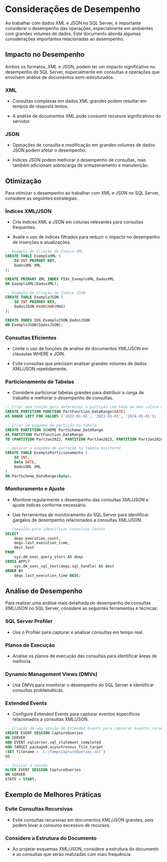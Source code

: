 # Considerações de Desempenho

Ao trabalhar com dados XML e JSON no SQL Server, é importante considerar o desempenho das operações, especialmente em ambientes com grandes volumes de dados. Este documento aborda algumas considerações importantes relacionadas ao desempenho.

## Impacto no Desempenho

Ambos os formatos, XML e JSON, podem ter um impacto significativo no desempenho do SQL Server, especialmente em consultas e operações que envolvem análise de documentos semi-estruturados.

### XML

- Consultas complexas em dados XML grandes podem resultar em tempos de resposta lentos.

- A análise de documentos XML pode consumir recursos significativos do servidor.

### JSON

- Operações de consulta e modificação em grandes volumes de dados JSON podem afetar o desempenho.

- Índices JSON podem melhorar o desempenho de consultas, mas também adicionam sobrecarga de armazenamento e manutenção.

## Otimização

Para otimizar o desempenho ao trabalhar com XML e JSON no SQL Server, considere as seguintes estratégias:

### Índices XML/JSON

- Crie índices XML e JSON em colunas relevantes para consultas frequentes.

- Avalie o uso de índices filtrados para reduzir o impacto no desempenho de inserções e atualizações.

```sql
-- Exemplo de Criação de Índice XML
CREATE TABLE ExemploXML (
    Id INT PRIMARY KEY,
    DadosXML XML
);

CREATE PRIMARY XML INDEX PIdx_ExemploXML_DadosXML
ON ExemploXML(DadosXML);

-- Exemplo de Criação de Índice JSON
CREATE TABLE ExemploJSON (
    Id INT PRIMARY KEY,
    DadosJSON NVARCHAR(MAX)
);

CREATE INDEX IDX_ExemploJSON_DadosJSON
ON ExemploJSON(DadosJSON);
```

### Consultas Eficientes

- Limite o uso de funções de análise de documentos XML/JSON em cláusulas WHERE e JOIN.

- Evite consultas que precisam analisar grandes volumes de dados XML/JSON repetidamente.

### Particionamento de Tabelas

- Considere particionar tabelas grandes para distribuir a carga de trabalho e melhorar o desempenho de consultas.

```sql
-- Criar uma função para determinar a partição com base em uma coluna de data
CREATE PARTITION FUNCTION PartFunction_DateRange(DATE)
AS RANGE LEFT FOR VALUES ('2022-01-01', '2023-01-01', '2024-01-01');

-- Criar um esquema de partição na tabela
CREATE PARTITION SCHEME PartScheme_DateRange
AS PARTITION PartFunction_DateRange
TO (PARTITION PartJan2022, PARTITION PartJan2023, PARTITION PartJan2024);

-- Aplicar o esquema de partição na tabela existente
CREATE TABLE ExemploParticionamento (
    Id INT,
    Data DATE,
    DadosXML XML
)
ON PartScheme_DateRange(Data);
```

### Monitoramento e Ajuste

- Monitore regularmente o desempenho das consultas XML/JSON e ajuste índices conforme necessário.

- Use ferramentas de monitoramento do SQL Server para identificar gargalos de desempenho relacionados a consultas XML/JSON.

```sql
-- Consulta para identificar consultas lentas
SELECT 
    deqs.execution_count,
    deqs.last_execution_time,
    dest.text
FROM 
    sys.dm_exec_query_stats AS deqs
CROSS APPLY 
    sys.dm_exec_sql_text(deqs.sql_handle) AS dest
ORDER BY 
    deqs.last_execution_time DESC;
```

## Análise de Desempenho

Para realizar uma análise mais detalhada do desempenho de consultas XML/JSON no SQL Server, considere as seguintes ferramentas e técnicas:

### SQL Server Profiler

- Use o Profiler para capturar e analisar consultas em tempo real.

### Planos de Execução

- Analise os planos de execução das consultas para identificar áreas de melhoria.

### Dynamic Management Views (DMVs)

- Use DMVs para monitorar o desempenho do SQL Server e identificar consultas problemáticas.

### Extended Events

- Configure Extended Events para capturar eventos específicos relacionados a consultas XML/JSON.

```sql
-- Criação de uma sessão de Extended Events para capturar eventos relacionados a consultas
CREATE EVENT SESSION CaptureQueries
ON SERVER
ADD EVENT sqlserver.sql_statement_completed
ADD TARGET package0.asynchronous_file_target
(SET filename = 'C:\Temp\CaptureQueries.xel')
GO

-- Iniciar a sessão
ALTER EVENT SESSION CaptureQueries
ON SERVER
STATE = START;
```

## Exemplo de Melhores Práticas

### Evite Consultas Recursivas

- Evite consultas recursivas em documentos XML/JSON grandes, pois podem levar a consumo excessivo de recursos.

### Considere a Estrutura do Documento

- Ao projetar esquemas XML/JSON, considere a estrutura do documento e as consultas que serão realizadas com mais frequência.